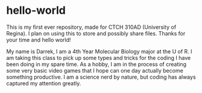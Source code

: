 # hello-world
This is my first ever repository, made for CTCH 310AD (University of Regina). I plan on using this to store and possibly share files. Thanks for your time and hello world!

My name is Darrek, I am a 4th Year Molecular Biology major at the U of R. I am taking this class to pick up some types and tricks for the coding I have been doing in my spare time. As a hobby, I am in the process of creating some very basic video games that I hope can one day actually become something productive. I am a science nerd by nature, but coding has always captured my attention greatly. 
